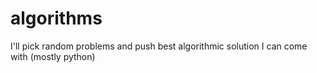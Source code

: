 # algorithms
I'll pick random problems and push best algorithmic solution I can come with (mostly python)
